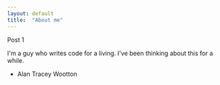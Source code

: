 ```yaml
---
layout: default
title:  "About me"
---
```

Post 1

I'm a guy who writes code for a living. I've been thinking about this for a while. 

- Alan Tracey Wootton

<div id="commento"></div>
<script src="https://cdn.commento.io/js/commento.js"></script>
